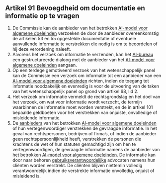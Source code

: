 ## Artikel 91 Bevoegdheid om documentatie en informatie op te vragen

1. De Commissie kan de aanbieder van het betrokken [AI-model voor algemene doeleinden](a3.md#^gpai) verzoeken de door de aanbieder overeenkomstig de artikelen 53 en 55 opgestelde documentatie of eventuele aanvullende informatie te verstrekken die nodig is om te beoordelen of hij deze verordening naleeft.
2. Alvorens het verzoek om informatie te verzenden, kan het [AI-bureau](a3.md#^aibur) een gestructureerde dialoog met de aanbieder van het [AI-model voor algemene doeleinden](a3.md#^gpai) aangaan.
3. Op een terdege gemotiveerd verzoek van het wetenschappelijk panel kan de Commissie een verzoek om informatie tot een aanbieder van een [AI-model voor algemene doeleinden](a3.md#^gpai) richten, indien de toegang tot informatie noodzakelijk en evenredig is voor de uitvoering van de taken van het wetenschappelijk panel op grond van artikel 68, lid 2.
4. Het verzoek om informatie vermeldt de rechtsgrondslag en het doel van het verzoek, om wat voor informatie wordt verzocht, de termijn waarbinnen de informatie moet worden verstrekt, en de in artikel 101 bepaalde geldboeten voor het verstrekken van onjuiste, onvolledige of misleidende informatie.
5. De [aanbieders](a3.md#^aanbieder) van het betrokken [AI-model voor algemene doeleinden](a3.md#^gpai) of hun vertegenwoordiger verstrekken de gevraagde informatie. In het geval van rechtspersonen, bedrijven of firma’s, of indien de aanbieder geen rechtspersoonlijkheid heeft, verstrekken de personen die krachtens de wet of hun statuten gemachtigd zijn om hen te vertegenwoordigen, de gevraagde informatie namens de aanbieder van het betrokken [AI-model voor algemene doeleinden](a3.md#^gpai). De informatie kan door naar behoren [gebruiksverantwoordelijke](a3.md#^gemachtigde) advocaten namens hun cliënten worden verstrekt. De cliënten blijven niettemin volledig verantwoordelijk indien de verstrekte informatie onvolledig, onjuist of misleidend is.